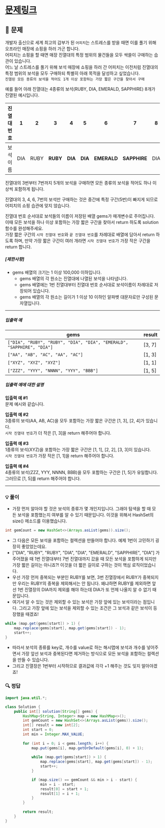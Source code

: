 # [문제링크](https://school.programmers.co.kr/learn/courses/30/lessons/67258)

## 📝 문제

개발자 출신으로 세계 최고의 갑부가 된 `어피치`는 스트레스를 받을 때면 이를 풀기 위해 오프라인 매장에 쇼핑을 하러 가곤 합니다.  
어피치는 쇼핑을 할 때면 매장 진열대의 특정 범위의 물건들을 모두 싹쓸이 구매하는 습관이 있습니다.  
어느 날 스트레스를 풀기 위해 보석 매장에 쇼핑을 하러 간 어피치는 이전처럼 진열대의 특정 범위의 보석을 모두 구매하되 특별히 아래 목적을 달성하고 싶었습니다.  
`진열된 모든 종류의 보석을 적어도 1개 이상 포함하는 가장 짧은 구간을 찾아서 구매`

예를 들어 아래 진열대는 4종류의 보석(RUBY, DIA, EMERALD, SAPPHIRE) 8개가 진열된 예시입니다.

|진열대 번호|1|2|3|4|5|6|7|8|
|---|---|---|---|---|---|---|---|---|
|보석 이름|DIA|RUBY|**RUBY**|**DIA**|**DIA**|**EMERALD**|**SAPPHIRE**|DIA|

진열대의 3번부터 7번까지 5개의 보석을 구매하면 모든 종류의 보석을 적어도 하나 이상씩 포함하게 됩니다.

진열대의 3, 4, 6, 7번의 보석만 구매하는 것은 중간에 특정 구간(5번)이 빠지게 되므로 어피치의 쇼핑 습관에 맞지 않습니다.

진열대 번호 순서대로 보석들의 이름이 저장된 배열 gems가 매개변수로 주어집니다. 이때 모든 보석을 하나 이상 포함하는 가장 짧은 구간을 찾아서 return 하도록 solution 함수를 완성해주세요.  
가장 짧은 구간의 `시작 진열대 번호`와 `끝 진열대 번호`를 차례대로 배열에 담아서 return 하도록 하며, 만약 가장 짧은 구간이 여러 개라면 `시작 진열대 번호`가 가장 작은 구간을 return 합니다.

##### **[제한사항]**

- gems 배열의 크기는 1 이상 100,000 이하입니다.
    - gems 배열의 각 원소는 진열대에 나열된 보석을 나타냅니다.
    - gems 배열에는 1번 진열대부터 진열대 번호 순서대로 보석이름이 차례대로 저장되어 있습니다.
    - gems 배열의 각 원소는 길이가 1 이상 10 이하인 알파벳 대문자로만 구성된 문자열입니다.

---

##### **입출력 예**

|gems|result|
|---|---|
|`["DIA", "RUBY", "RUBY", "DIA", "DIA", "EMERALD", "SAPPHIRE", "DIA"]`|[3, 7]|
|`["AA", "AB", "AC", "AA", "AC"]`|[1, 3]|
|`["XYZ", "XYZ", "XYZ"]`|[1, 1]|
|`["ZZZ", "YYY", "NNNN", "YYY", "BBB"]`|[1, 5]|

##### **입출력 예에 대한 설명**

**입출력 예 #1**  
문제 예시와 같습니다.

**입출력 예 #2**  
3종류의 보석(AA, AB, AC)을 모두 포함하는 가장 짧은 구간은 [1, 3], [2, 4]가 있습니다.  
`시작 진열대 번호`가 더 작은 [1, 3]을 return 해주어야 합니다.

**입출력 예 #3**  
1종류의 보석(XYZ)을 포함하는 가장 짧은 구간은 [1, 1], [2, 2], [3, 3]이 있습니다.  
`시작 진열대 번호`가 가장 작은 [1, 1]을 return 해주어야 합니다.

**입출력 예 #4**  
4종류의 보석(ZZZ, YYY, NNNN, BBB)을 모두 포함하는 구간은 [1, 5]가 유일합니다.  
그러므로 [1, 5]를 return 해주어야 합니다.

---

### 💡 풀이

- 가장 먼저 알아야 할 것은 보석의 종류가 몇 개인지입니다. 그래야 탐색을 할 때 모든 보석을 포함했는지 여부를 알 수 있기 때문입니다. 이것을 위해서 HashSet의 size() 메소드를 이용했습니다.

```java
int gemCount = new HashSet<>(Arrays.asList(gems)).size();
```

- 그 다음은 모든 보석을 포함하는 컬렉션을 만들어야 합니다. 예제 1번이 고민하기 굉장히 좋았었는데요.
- \["DIA", "RUBY", "RUBY", "DIA", "DIA", "EMERALD", "SAPPHIRE", "DIA"\] 가 주어졌을 때 1번 진열대부터 7번 진열대까지 갔을 때 모든 보석을 포함하게 되지만 가장 짧은 길이는 아니죠?! 이것을 더 짧은 길이로 구하는 것이 핵심 로직이었습니다.
- 우선 가장 먼저 중복되는 부분인 RUBY를 보면, 3번 진열장에서 RUBY가 중복되지만 우리는 RUBY의 중복을 제외해서는 안 됩니다. 왜냐하면 RUBY를 제외하면 앞선 1번 진열장의 DIA까지 제외를 해야 하는데 DIA가 또 언제 나올지 알 수 없기 때문입니다.
- 여기서 알 수 있는 것은 제외할 수 있는 보석은 가장 앞에 있는 보석이라는 점입니다. 그리고 가장 앞에 있는 보석을 제외할 수 있는 조건은 그 보석과 같은 보석이 등장했을 때겠죠!

```java
while (map.get(gems[start]) > 1) {
	map.replace(gems[start], map.get(gems[start]) - 1);
	start++;
}
```

- 따라서 보석의 종류를 key로, 개수를 value로 하는 해시맵에 보석과 개수를 넣어주면서 가장 앞선 보석과 중복된다면 제거하는 방식으로 모든 보석을 포함하는 컬렉션을 만들 수 있습니다.
- 그리고 진열장은 1번부터 시작하므로 결과값에 각각 +1 해주는 것도 잊지 말아야겠죠!

### 🔍 정답

```java
import java.util.*;

class Solution {
    public int[] solution(String[] gems) {
        HashMap<String, Integer> map = new HashMap<>();
        int gemCount = new HashSet<>(Arrays.asList(gems)).size();
        int[] result = new int[2];
        int start = 0;
        int min = Integer.MAX_VALUE;
        
        for (int i = 0; i < gems.length; i++) {
            map.put(gems[i], map.getOrDefault(gems[i], 0) + 1);
            
            while (map.get(gems[start]) > 1) {
                map.replace(gems[start], map.get(gems[start]) - 1);
                start++;
            }

            if (map.size() == gemCount && min > i - start) {
                min = i - start;
                result[0] = start + 1;
                result[1] = i + 1;
            }
        }
        
        return result;
    }
}
```